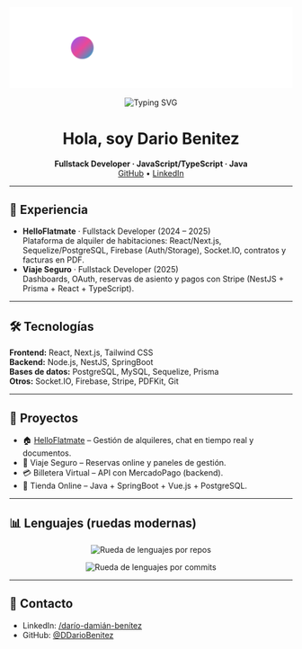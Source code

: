 <!-- Banner -->
<p align="center">
  <img src="banner.svg" alt="Banner" />
</p>

<!-- Typing animation -->
<p align="center">
  <img src="https://readme-typing-svg.demolab.com?font=Inter&weight=600&size=22&duration=3000&pause=800&center=true&vCenter=true&width=900&lines=Fullstack+Developer;Node.js+%7C+React+%7C+Next.js+%7C+NestJS+%7C+SpringBoot;Arquitectura%2C+escalabilidad+y+UX" alt="Typing SVG" />
</p>

<h1 align="center">Hola, soy Dario Benitez</h1>
<p align="center">
  <b>Fullstack Developer · JavaScript/TypeScript · Java</b><br/>
  <a href="https://github.com/DDarioBenitez">GitHub</a> •
  <a href="https://www.linkedin.com/in/dar%C3%ADo-dami%C3%A1n-ben%C3%ADtez/">LinkedIn</a>
</p>

---

## 🚀 Experiencia
- **HelloFlatmate** · Fullstack Developer (2024 – 2025)  
  Plataforma de alquiler de habitaciones: React/Next.js, Sequelize/PostgreSQL, Firebase (Auth/Storage), Socket.IO, contratos y facturas en PDF.
- **Viaje Seguro** · Fullstack Developer (2025)  
  Dashboards, OAuth, reservas de asiento y pagos con Stripe (NestJS + Prisma + React + TypeScript).

---

## 🛠️ Tecnologías
**Frontend:** React, Next.js, Tailwind CSS  
**Backend:** Node.js, NestJS, SpringBoot  
**Bases de datos:** PostgreSQL, MySQL, Sequelize, Prisma  
**Otros:** Socket.IO, Firebase, Stripe, PDFKit, Git

---

## 📂 Proyectos
- 🏠 [HelloFlatmate](http://www.helloflatmate.com/) – Gestión de alquileres, chat en tiempo real y documentos.  
- 🚐 Viaje Seguro – Reservas online y paneles de gestión.  
- 💳 Billetera Virtual – API con MercadoPago (backend).  
- 👕 Tienda Online – Java + SpringBoot + Vue.js + PostgreSQL.

---

## 📊 Lenguajes (ruedas modernas)
<p align="center" title="Lenguajes por repositorio">
  <img
    src="https://github-profile-summary-cards.vercel.app/api/cards/repos-per-language?username=DDarioBenitez&theme=radical"
    alt="Rueda de lenguajes por repos" />
</p>

<p align="center" title="Lenguajes por commits">
  <img
    src="https://github-profile-summary-cards.vercel.app/api/cards/most-commit-language?username=DDarioBenitez&theme=radical"
    alt="Rueda de lenguajes por commits" />
</p>

---

## 🤝 Contacto
- LinkedIn: <a href="https://www.linkedin.com/in/dar%C3%ADo-dami%C3%A1n-ben%C3%ADtez/">/darío-damián-benítez</a>  
- GitHub: <a href="https://github.com/DDarioBenitez">@DDarioBenitez</a>
